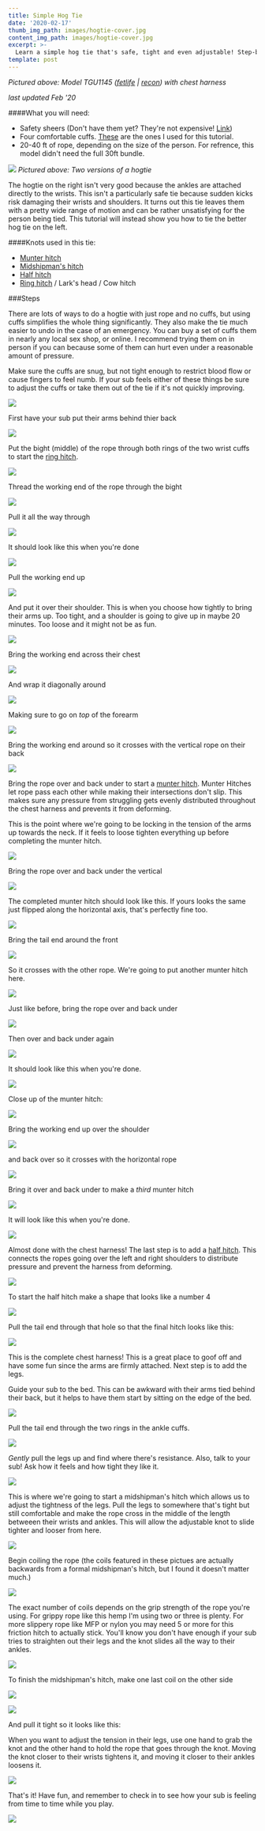 ```yaml
---
title: Simple Hog Tie
date: '2020-02-17'
thumb_img_path: images/hogtie-cover.jpg
content_img_path: images/hogtie-cover.jpg
excerpt: >-
  Learn a simple hog tie that's safe, tight and even adjustable! Step-by-step instructions with pictures.
template: post
---
```

*Pictured above: Model TGU1145 ([fetlife](https://fetlife.com/users/3370799) | [recon](https://www.recon.com/view_profile.aspx?id=1321388)) with chest harness*

*last updated Feb '20*

####What you will need:
  + Safety sheers (Don't have them yet? They're not expensive! [Link](https://www.agreeableagony.com/products/safety-sheers))
  + Four comfortable cuffs. [These](https://www.amazon.com/Harbinger-Neoprene-Padded-2-Inch-Ankle/dp/B000KFTFLU/) are the ones I used for this tutorial.
  + 20-40 ft of rope, depending on the size of the person. For refrence, this model didn't need the full 30ft bundle.

![](/images/hogtie/good-bad-hog.jpg)
*Pictured above: Two versions of a hogtie*

The hogtie on the right isn't very good because the ankles are attached directly to the wrists. This isn't a particularly safe tie because sudden kicks risk damaging their wrists and shoulders. It turns out this tie leaves them with a pretty wide range of motion and can be rather unsatisfying for the person being tied. This tutorial will instead show you how to tie the better hog tie on the left.

####Knots used in this tie:
  + [Munter hitch](https://ifavermont.blogspot.com/2014/02/the-munter-hitch-and-cow-hitch.html)
  + [Midshipman's hitch](https://www.animatedknots.com/midshipmans-hitch-knot)
  + [Half hitch](https://www.animatedknots.com/half-hitch-knot)
  + [Ring hitch](https://www.animatedknots.com/cow-hitch-knot-loops-method) / Lark's head / Cow hitch

###Steps

There are lots of ways to do a hogtie with just rope and no cuffs, but using cuffs simplifies the whole thing significantly. They also make the tie much easier to undo in the case of an emergency. You can buy a set of cuffs them in nearly any local sex shop, or online. I recommend trying them on in person if you can because some of them can hurt even under a reasonable amount of pressure.

Make sure the cuffs are snug, but not tight enough to restrict blood flow or cause fingers to feel numb. If your sub feels either of these things be sure to adjust the cuffs or take them out of the tie if it's not quickly improving.

![](/images/hogtie/1.jpg)

First have your sub put their arms behind thier back

![](/images/hogtie/2.jpg)

Put the bight (middle) of the rope through both rings of the two wrist cuffs to start the [ring hitch](https://www.animatedknots.com/cow-hitch-knot-loops-method).

![](/images/hogtie/3.jpg)

Thread the working end of the rope through the bight

![](/images/hogtie/4.jpg)

Pull it all the way through

![](/images/hogtie/5.jpg)

It should look like this when you're done

![](/images/hogtie/6.jpg)

Pull the working end up

![](/images/hogtie/7.jpg)

And put it over their shoulder. This is when you choose how tightly to bring their arms up. Too tight, and a shoulder is going to give up in maybe 20 minutes. Too loose and it might not be as fun.

![](/images/hogtie/8.jpg)

Bring the working end across their chest

![](/images/hogtie/9.jpg)

And wrap it diagonally around

![](/images/hogtie/10.jpg)

Making sure to go on _top_ of the forearm

![](/images/hogtie/11.jpg)

Bring the working end around so it crosses with the vertical rope on their back

![](/images/hogtie/12.jpg)

Bring the rope over and back under to start a [munter hitch](https://ifavermont.blogspot.com/2014/02/the-munter-hitch-and-cow-hitch.html). Munter Hitches let rope pass each other while making their intersections don't slip. This makes sure any pressure from struggling gets evenly distributed throughout the chest harness and prevents it from deforming.

This is the point where we're going to be locking in the tension of the arms up towards the neck. If it feels to loose tighten everything up before completing the munter hitch.

![](/images/hogtie/13.jpg)

Bring the rope over and back under the vertical 

![](/images/hogtie/14.jpg)

The completed munter hitch should look like this. If yours looks the same just flipped along the horizontal axis, that's perfectly fine too.

![](/images/hogtie/15.jpg)

Bring the tail end around the front

![](/images/hogtie/16.jpg)

So it crosses with the other rope. We're going to put another munter hitch here.

![](/images/hogtie/17.jpg)

Just like before, bring the rope over and back under

![](/images/hogtie/18.jpg)

Then over and back under again

![](/images/hogtie/19.jpg)

It should look like this when you're done.

![](/images/hogtie/20.jpg)

Close up of the munter hitch:

![](/images/hogtie/21.jpg)

Bring the working end up over the shoulder

![](/images/hogtie/22.jpg)

and back over so it crosses with the horizontal rope

![](/images/hogtie/23.jpg)

Bring it over and back under to make a _third_ munter hitch

![](/images/hogtie/24.jpg)

It will look like this when you're done.

![](/images/hogtie/25.jpg)

Almost done with the chest harness! The last step is to add a [half hitch](https://www.animatedknots.com/half-hitch-knot). This connects the ropes going over the left and right shoulders to distribute pressure and prevent the harness from deforming.

![](/images/hogtie/26.jpg)

To start the half hitch make a shape that looks like a number 4

![](/images/hogtie/27.jpg)

Pull the tail end through that hole so that the final hitch looks like this:

![](/images/hogtie/28.jpg)

This is the complete chest harness! This is a great place to goof off and have some fun since the arms are firmly attached. Next step is to add the legs.


Guide your sub to the bed. This can be awkward with their arms tied behind their back, but it helps to have them start by sitting on the edge of the bed.

![](/images/hogtie/29.jpg)

Pull the tail end through the two rings in the ankle cuffs.

![](/images/hogtie/30.jpg)

_Gently_ pull the legs up and find where there's resistance. Also, talk to your sub! Ask how it feels and how tight they like it.

![](/images/hogtie/31.jpg)

This is where we're going to start a midshipman's hitch which allows us to adjust the tightness of the legs. Pull the legs to somewhere that's tight but still comfortable and make the rope cross in the middle of the length betweeen their wrists and ankles. This will allow the adjustable knot to slide tighter and looser from here.

![](/images/hogtie/32.jpg)

Begin coiling the rope (the coils featured in these pictues are actually backwards from a formal midshipman's hitch, but I found it doesn't matter much.)

![](/images/hogtie/33.jpg)

The exact number of coils depends on the grip strength of the rope you're using. For grippy rope like this hemp I'm using two or three is plenty. For more slippery rope like MFP or nylon you may need 5 or more for this friction hitch to actually stick. You'll know you don't have enough if your sub tries to straighten out their legs and the knot slides all the way to their ankles.

![](/images/hogtie/34.jpg)

To finish the midshipman's hitch, make one last coil on the other side

![](/images/hogtie/35.jpg)

![](/images/hogtie/36.jpg)

And pull it tight so it looks like this:

When you want to adjust the tension in their legs, use one hand to grab the knot and the other hand to hold the rope that goes through the knot. Moving the knot closer to their wrists tightens it, and moving it closer to their ankles loosens it.

![](/images/hogtie/37.jpg)

That's it! Have fun, and remember to check in to see how your sub is feeling from time to time while you play.

![](/images/hogtie/38.jpg)


